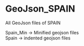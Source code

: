 # GeoJson_SPAIN
All GeoJson files of SPAIN

Spain_Min -> Minified geojson files         
Spain -> indented geojson files
